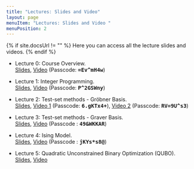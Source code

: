 ```yaml
---
title: "Lectures: Slides and Video"
layout: page
menuItem: "Lectures: Slides and Video "
menuPosition: 2
---
```

{% if site.docsUrl != "" %}
Here you can access all the lecture slides and videos.
{% endif %}

- Lecture 0: Course Overview.<br>
<a href="slides/47-779 Lecture 0 - Course Overview.pdf" download>Slides</a>, 
[Video](https://cmu.zoom.us/rec/share/vuFWEOr26kVJQpHh7X3UY7YmRK7Peaa8gyca_foLmEkO0WjDDr9PBN1f2apSSQ6S) 
(Passcode: <kbd><strong>=Ev^mH4w</strong></kbd>)

- Lecture 1: Integer Programming.<br> 
<a href="slides/47-779 Lecture 1 - Integer Programming.pdf" download>Slides</a>, 
[Video](https://cmu.zoom.us/rec/play/aYR6uCs3R0vdyfdYJ5uiJpnyUgb5CuLB_Jebl37M_rfKE5EMvNl5u7TDXadz8RmST45JrSXBBN1UYYMl.LnkHOy7ZB34jirzn) 
(Passcode: <kbd><strong>P^2GSWny</strong></kbd>)

- Lecture 2: Test-set methods - Gr&ouml;bner Basis.<br> 
<a href="slides/47-779 Lecture 2 - Test-set methods.pdf" download>Slides</a>, 
[Video 1](https://cmu.zoom.us/rec/play/Ihz6C8KxpIQ6Xnk_IXPEkJuso6D4eI_VDDGwT0tbGoqH9FyPC-Ip3B8mRLnUHSLfYO-zOZljg_DOX70Q.jaOZNfLdKHVEJqDk) 
(Passcode: <kbd><strong>6.gKTx4+</strong></kbd>), 
[Video 2](https://cmu.zoom.us/rec/play/OHWbc7V9tJKIeKrzmGE-Ms0WQQlXAQEp3SLKBnlFP5nJEGfKFJPE4vxU13M-PWZYS4pCGbh9_AJ-RNw.pOCUff3tcAcKq-_D) 
(Passcode: <kbd><strong>RV=9U^s3</strong></kbd>)

- Lecture 3: Test-set methods - Graver Basis.<br> 
<a href="slides/47-779 Lecture 3 - Graver basis.pdf" download>Slides</a>,
[Video](https://cmu.zoom.us/rec/share/4QTXDhnVQag7dN0IfrOnbH16yhr6G0_5rBV3Nj3WbO1m3t4VLwqZzutHjXKlg3Bw.x4SMdIgGN8iyt9JD) 
(Passcode : <kbd><strong>49&WKKAR</strong></kbd>)

- Lecture 4: Ising Model.<br> 
<a href="slides/47-779 Lecture 4 - Ising Model.pdf" download>Slides</a>,
[Video](https://cmu.zoom.us/rec/share/AOmRlMOFoAuTtyuyEDRQRMu1LuhHZJiY9AjUc3CZ-XMyP3nc3ZxJmop90Hn7wdI.R-a68jRiL_Ov3UPE)
(Passcode : <kbd><strong>jKYs*s8@</strong></kbd>)

- Lecture 5: Quadratic Unconstrained Binary Optimization (QUBO).<br> 
<a href="slides/47-779 Lecture 5 - Quadratic Unconstrained Binary Optimization (QUBO).pdf" download>Slides</a>,
[Video](https://youtu.be/v3D5jxi_2wM)

